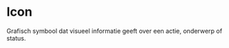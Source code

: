 <!-- @license CC0-1.0 -->

# Icon

Grafisch symbool dat visueel informatie geeft over een actie, onderwerp of status.
